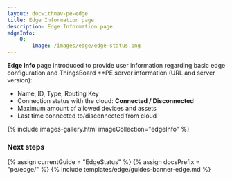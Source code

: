 ```yaml
---
layout: docwithnav-pe-edge
title: Edge Information page
description: Edge Information page
edgeInfo:
    0:
        image: /images/edge/edge-status.png
---
```


**Edge Info** page introduced to provide user information regarding basic edge configuration and ThingsBoard **PE server information (URL and server version): 
* Name, ID, Type, Routing Key
* Connection status with the cloud: **Connected / Disconnected**
* Maximum amount of allowed devices and assets
* Last time connected to/disconnected from cloud

{% include images-gallery.html imageCollection="edgeInfo" %}

### Next steps

{% assign currentGuide = "EdgeStatus" %}
{% assign docsPrefix = "pe/edge/" %}
{% include templates/edge/guides-banner-edge.md %}
